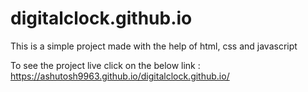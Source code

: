 # digitalclock.github.io
This is a simple project made with the help of html, css and javascript 

To see the project live click on the below link :
https://ashutosh9963.github.io/digitalclock.github.io/ 
